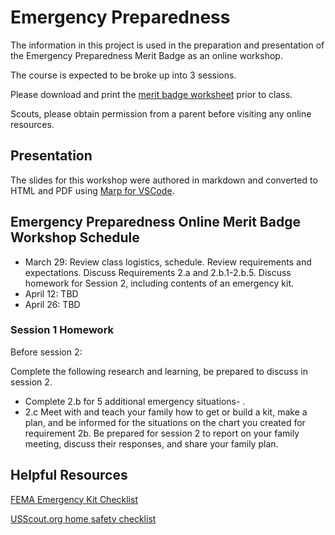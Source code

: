 # Emergency Preparedness

The information in this project is used in the preparation and presentation of the Emergency Preparedness Merit Badge as an online workshop.

The course is expected to be broke up into 3 sessions.

Please download  and print the [merit badge worksheet](http://usscouts.org/mb/worksheets/Emergency-Preparedness.pdf) prior to class.

Scouts, please obtain permission from a parent before visiting any online resources.

## Presentation

The slides for this workshop were authored in markdown and converted to HTML and PDF using [Marp for VSCode](https://github.com/marp-team/marp-vscode).

## Emergency Preparedness Online Merit Badge Workshop Schedule

- March 29: Review class logistics, schedule. Review requirements and expectations. Discuss Requirements 2.a and 2.b.1-2.b.5. Discuss homework for Session 2, including contents of an emergency kit.
- April 12:  TBD
- April 26: TBD

### Session 1 Homework

Before session 2:

Complete the following research and learning, be prepared to discuss in session 2.
 - Complete 2.b for 5 additional emergency situations- .
 - 2.c Meet with and teach your family how to get or build a kit, make a plan, and be informed for the situations on the chart you created for requirement 2b. Be prepared for session 2 to report on your family meeting, discuss their responses, and share your family plan.


## Helpful Resources

[FEMA Emergency Kit Checklist](https://www.fema.gov/media-library-data/1553273223562-797451b5cb0bee8d35d3e4e85e3830d6/Checklist.pdf)

[USScout.org home safety checklist](http://usscouts.org/usscouts/mb/docs/Home-Safety-Checklist.pdf)

